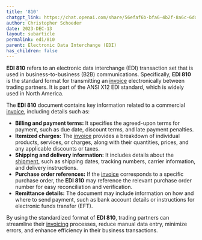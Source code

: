 ```yaml
---
title: '810'
chatgpt_link: https://chat.openai.com/share/56efaf6b-bfa6-4b2f-8a6c-6da866325731
author: Christopher Schoeder
date: 2023-DEC-13
layout: subarticle
permalink: edi/810
parent: Electronic Data Interchange (EDI)
has_children: false
---
```


**EDI 810** refers to an electronic data interchange (EDI) transaction set that is used in business-to-business (B2B) communications. Specifically, **EDI 810** is the standard format for transmitting an <a href="/financials/invoices">invoice</a> electronically between trading partners. It is part of the ANSI X12 EDI standard, which is widely used in North America.

The **EDI 810** document contains key information related to a commercial <a href="/financials/invoices">invoice</a>, including details such as:

- **Billing and payment terms:** It specifies the agreed-upon terms for payment, such as due date, discount terms, and late payment penalties.
- **Itemized charges:** The <a href="/financials/invoices">invoice</a> provides a breakdown of individual products, services, or charges, along with their quantities, prices, and any applicable discounts or taxes.
- **Shipping and delivery information:** It includes details about the <a href="/glossery/shipments">shipment,</a> such as shipping dates, tracking numbers, carrier information, and delivery instructions.
- **Purchase order references:** If the <a href="/financials/invoices">invoice</a> corresponds to a specific purchase order, the **EDI 810** may reference the relevant purchase order number for easy reconciliation and verification.
- **Remittance details:** The document may include information on how and where to send payment, such as bank account details or instructions for electronic funds transfer (EFT).

By using the standardized format of **EDI 810**, trading partners can streamline their <a href="/financials/invoices">invoicing</a> processes, reduce manual data entry, minimize errors, and enhance efficiency in their business transactions.
